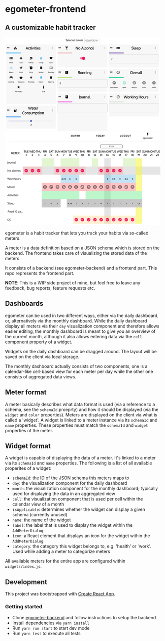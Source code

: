 # egometer-frontend

## A customizable habit tracker

<p>
    <img src="/screenshots/daily-dashboard.png?raw=true" />
    <img src="/screenshots/monthly-matrix.png?raw=true" />
</p>

egometer is a habit tracker that lets you track your habits via so-called meters.

A meter is a data definition based on a JSON schema which is stored on the backend.
The frontend takes care of visualizing the stored data of the meters.

It consists of a backend (see egometer-backend) and a frontend part.
This repo represents the frontend part.

**NOTE**: This is a WIP side project of mine, but feel free to leave any feedback, bug reports,
feature requests etc.

## Dashboards

egometer can be used in two different ways, either via the daily dashboard, or, alternatively via the monthly dashboard.
While the daily dashboard display all meters via their `day` visualization component and therefore allows easier editing,
the monthly dashboard is meant to give you an overview of the current month, although it also allows entering data via the `cell`
component property of a widget.

Widgets on the daily dashboard can be dragged around. The layout will be saved on the client via local storage.

The monthly dashboard actually consists of two components, one is a calendar-like cell-based view for each meter per day while the other one consists of aggregated data views.

## Meter format

A meter basically describes what data format is used (via a reference to a schema, see the `schemaId` proeprty) and how it should be displayed (via the `widget` and `color` properties).
Meters are displayed on the client via what is called a 'widget'. A widget is linked to a meter instance via its `schemaId` and `name` properties. These properties must match the `schemaId` and `widget` properties of the meter.

## Widget format

A widget is capable of displaying the data of a meter. It's linked to a meter via its `schemaId` and `name` properties.
The following is a list of all available properites of a widget:

- `schemaId`: the ID of the JSON schema this meters maps to
- `day`: the visualization component for the daily dashboard
- `month`: the visualization component for the monthly dashboard; typically used for displaying the data in an aggregated view
- `cell`: the visualization component that is used per cell within the calendar view of a month
- `isApplicable`: determines whether the widget can display a given schema (currently unused)
- `name`: the name of the widget
- `label`: the label that is used to display the widget within the `AddMeterDialog`
- `icon`: a React element that displays an icon for the widget within the `AddMeterDialog`
- `category`: the category this widget belongs to, e.g. 'health' or 'work'. Used while adding a meter to categorize meters

All available meters for the entire app are configured within `widgets/index.js`.

## Development

This project was bootstrapped with [Create React App](https://github.com/facebookincubator/create-react-app).

### Getting started

- Clone [egometer-backend](https://github.com/edgarmueller/egometer-backend)
  and follow instructions to setup the backend
- Install dependencies via `yarn install`
- Run `yarn run start` to start dev mode
- Run `yarn test` to execute all tests
